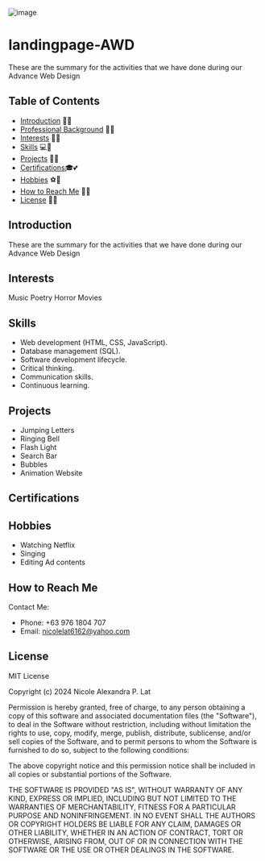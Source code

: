 ![image](https://github.com/nicccsss/landingpage-AWD/assets/155798224/2009850d-cb31-486f-8dc8-e43fb4d70e22)
# landingpage-AWD
These are the summary for the activities that we have done during our Advance Web Design

## Table of Contents

- [Introduction](#introduction) 👩‍💼
- [Professional Background](#professional-background) 💼💅
- [Interests](#interests) 🎀✨
- [Skills](#skills) 💻💖
- [Projects](#projects) 🚀🌸
- [Certifications](#certifications)🎓💕
- [Hobbies](#hobbies) ⚽🌺
- [How to Reach Me](#how-to-reach-me) 📧👛
- [License](#license) 📄💖

## Introduction

These are the summary for the activities that we have done during our Advance Web Design

## Interests
Music
Poetry
Horror Movies

## Skills
- Web development (HTML, CSS, JavaScript).
- Database management (SQL).
- Software development lifecycle.
- Critical thinking.
- Communication skills.
- Continuous learning.
  
## Projects

- Jumping Letters
- Ringing Bell
- Flash Light
- Search Bar
- Bubbles
- Animation Website
  
## Certifications

## Hobbies

- Watching Netflix
- Singing
- Editing Ad contents

## How to Reach Me

Contact Me:
- Phone: +63 976 1804 707
- Email: nicolelat6162@yahoo.com


## License

MIT License

Copyright (c) 2024 Nicole Alexandra P. Lat

Permission is hereby granted, free of charge, to any person obtaining a copy
of this software and associated documentation files (the "Software"), to deal
in the Software without restriction, including without limitation the rights
to use, copy, modify, merge, publish, distribute, sublicense, and/or sell
copies of the Software, and to permit persons to whom the Software is
furnished to do so, subject to the following conditions:

The above copyright notice and this permission notice shall be included in all
copies or substantial portions of the Software.

THE SOFTWARE IS PROVIDED "AS IS", WITHOUT WARRANTY OF ANY KIND, EXPRESS OR
IMPLIED, INCLUDING BUT NOT LIMITED TO THE WARRANTIES OF MERCHANTABILITY,
FITNESS FOR A PARTICULAR PURPOSE AND NONINFRINGEMENT. IN NO EVENT SHALL THE
AUTHORS OR COPYRIGHT HOLDERS BE LIABLE FOR ANY CLAIM, DAMAGES OR OTHER
LIABILITY, WHETHER IN AN ACTION OF CONTRACT, TORT OR OTHERWISE, ARISING FROM,
OUT OF OR IN CONNECTION WITH THE SOFTWARE OR THE USE OR OTHER DEALINGS IN THE
SOFTWARE.
